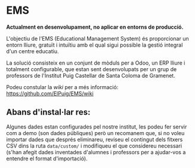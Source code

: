 # EMS
**Actualment en desenvolupament, no aplicar en entorns de producció.**

L'objectiu de l'EMS (Educational Management System) és proporcionar un entorn lliure, gratuït i intuïtiu amb el qual sigui possible la gestió integral d'un centre educatiu.

La solució consisteix en un conjunt de mòduls per a Odoo, un ERP lliure i totalment configurable, que estan sent desenvolupats per un grup de professors de l'Institut Puig Castellar de Santa Coloma de Gramenet.

Podeu constular la *wiki* per a més informació: https://github.com/ElPuig/EMS/wiki

## Abans d'instal·lar res:
Algunes dades estan configurades pel nostre institut, les podeu fer servir com a demo (son dades públiques) però un recomanem que, si no voleu importar dades que després eliminareu, reviseu el contingut dels fitxers CSV dins la ruta `data/custom/` i modifiqueu el que considereu necessari (s'han afegit dades inventades d'alumnes i professors per a ajudar-vos a entendre el format d'importació).